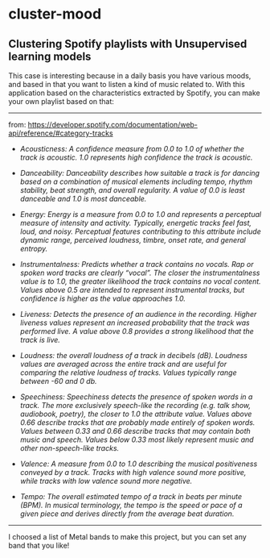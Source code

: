 # cluster-mood
## Clustering Spotify playlists with Unsupervised learning models

This case is interesting because in a daily basis you have various moods, and based in that you want to listen a kind of music related to. With this application based on the characteristics extracted by Spotify, you can make your own playlist based on that:

-----------------------------

from: https://developer.spotify.com/documentation/web-api/reference/#category-tracks

* *Acousticness: A confidence measure from 0.0 to 1.0 of whether the track is acoustic. 1.0 represents high confidence the track is acoustic.*

* *Danceability: Danceability describes how suitable a track is for dancing based on a combination of musical elements including tempo, rhythm stability, beat strength, and overall regularity. A value of 0.0 is least danceable and 1.0 is most danceable.*

* *Energy: Energy is a measure from 0.0 to 1.0 and represents a perceptual measure of intensity and activity. Typically, energetic tracks feel fast, loud, and noisy. Perceptual features contributing to this attribute include dynamic range, perceived loudness, timbre, onset rate, and general entropy.*

* *Instrumentalness: Predicts whether a track contains no vocals. Rap or spoken word tracks are clearly “vocal”. The closer the instrumentalness value is to 1.0, the greater likelihood the track contains no vocal content. Values above 0.5 are intended to represent instrumental tracks, but confidence is higher as the value approaches 1.0.*

* *Liveness: Detects the presence of an audience in the recording. Higher liveness values represent an increased probability that the track was performed live. A value above 0.8 provides a strong likelihood that the track is live.*

* *Loudness: the overall loudness of a track in decibels (dB). Loudness values are averaged across the entire track and are useful for comparing the relative loudness of tracks. Values typically range between -60 and 0 db.*

* *Speechiness: Speechiness detects the presence of spoken words in a track. The more exclusively speech-like the recording (e.g. talk show, audiobook, poetry), the closer to 1.0 the attribute value. Values above 0.66 describe tracks that are probably made entirely of spoken words. Values between 0.33 and 0.66 describe tracks that may contain both music and speech. Values below 0.33 most likely represent music and other non-speech-like tracks.*

* *Valence: A measure from 0.0 to 1.0 describing the musical positiveness conveyed by a track. Tracks with high valence sound more positive, while tracks with low valence sound more negative.*

* *Tempo: The overall estimated tempo of a track in beats per minute (BPM). In musical terminology, the tempo is the speed or pace of a given piece and derives directly from the average beat duration.*

---------------------------------

I choosed a list of Metal bands to make this project, but you can set any band that you like!

